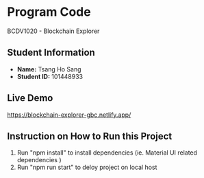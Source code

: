 # Program Code

BCDV1020 - Blockchain Explorer

## Student Information

- **Name:** Tsang Ho Sang
- **Student ID:** 101448933

## Live Demo
https://blockchain-explorer-gbc.netlify.app/

## Instruction on How to Run this Project
1. Run "npm install" to install dependencies (ie. Material UI related dependencies )
2. Run "npm run start" to deloy project on local host